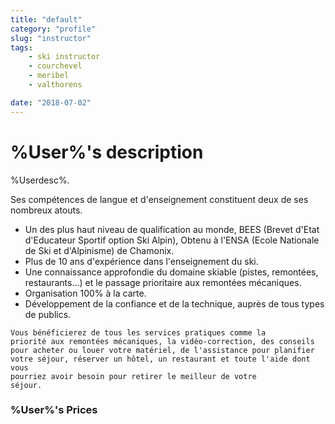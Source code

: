 ```yaml
---
title: "default"
category: "profile"
slug: "instructor"
tags:
    - ski instructor
    - courchevel
    - meribel
    - valthorens

date: "2018-07-02"
---
```


# %User%'s description
 
%Userdesc%.

 Ses compétences de langue et d'enseignement constituent deux de ses nombreux atouts.

* Un des plus haut niveau de qualification au monde, BEES (Brevet d'Etat d'Educateur Sportif option Ski Alpin), Obtenu à l'ENSA (Ecole Nationale de Ski et d'Alpinisme) de Chamonix.
* Plus de 10 ans d'expérience dans l'enseignement du ski.
* Une connaissance approfondie du domaine skiable (pistes, remontées, restaurants...) et le passage prioritaire aux remontées mécaniques.
* Organisation 100% à la carte.
* Développement de la confiance et de la technique, auprès de tous types de publics.

<code>Vous bénéficierez de tous les services pratiques comme la priorité aux remontées mécaniques, la vidéo-correction, des conseils pour acheter ou louer votre matériel, de l'assistance pour planifier votre séjour, réserver un hôtel, un restaurant et toute l'aide dont vous pourriez avoir besoin pour retirer le meilleur de votre séjour.</code> 

### %User%'s Prices


